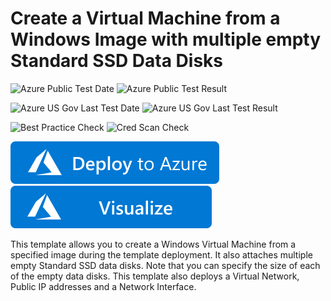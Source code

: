 # Create a Virtual Machine from a Windows Image with multiple empty Standard SSD Data Disks

![Azure Public Test Date](https://azurequickstartsservice.blob.core.windows.net/badges/101-vm-with-standardssd-disk/PublicLastTestDate.svg)
![Azure Public Test Result](https://azurequickstartsservice.blob.core.windows.net/badges/101-vm-with-standardssd-disk/PublicDeployment.svg)

![Azure US Gov Last Test Date](https://azurequickstartsservice.blob.core.windows.net/badges/101-vm-with-standardssd-disk/FairfaxLastTestDate.svg)
![Azure US Gov Last Test Result](https://azurequickstartsservice.blob.core.windows.net/badges/101-vm-with-standardssd-disk/FairfaxDeployment.svg)

![Best Practice Check](https://azurequickstartsservice.blob.core.windows.net/badges/101-vm-with-standardssd-disk/BestPracticeResult.svg)
![Cred Scan Check](https://azurequickstartsservice.blob.core.windows.net/badges/101-vm-with-standardssd-disk/CredScanResult.svg)

[![Deploy To Azure](https://raw.githubusercontent.com/Azure/azure-quickstart-templates/master/1-CONTRIBUTION-GUIDE/images/deploytoazure.svg?sanitize=true)]("https://portal.azure.com/#create/Microsoft.Template/uri/https%3A%2F%2Fraw.githubusercontent.com%2FAzure%2Fazure-quickstart-templates%2Fmaster%2F101-vm-with-standardssd-disk%2Fazuredeploy.json")  [![Visualize](https://raw.githubusercontent.com/Azure/azure-quickstart-templates/master/1-CONTRIBUTION-GUIDE/images/visualizebutton.svg?sanitize=true)]("http://armviz.io/#/?load=https%3A%2F%2Fraw.githubusercontent.com%2FAzure%2Fazure-quickstart-templates%2Fmaster%2F101-vm-with-standardssd-disk%2Fazuredeploy.json")

This template allows you to create a Windows Virtual Machine from a specified image during the template deployment. It also attaches multiple empty Standard SSD data disks. Note that you can specify the size of each of the empty data disks. This template also deploys a Virtual Network, Public IP addresses and a Network Interface.




